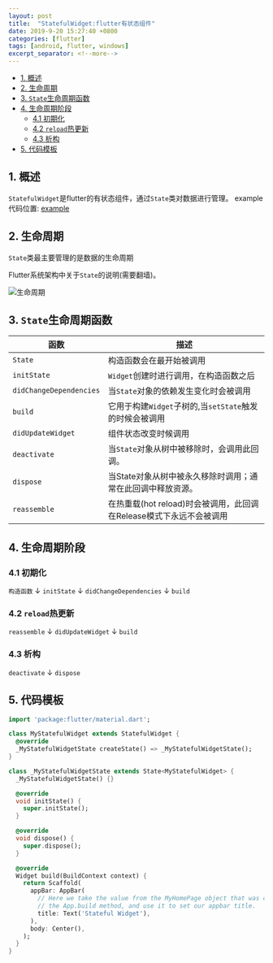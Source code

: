 ```yaml
---
layout: post
title:  "StatefulWidget:flutter有状态组件"
date: 2019-9-20 15:27:40 +0800
categories: [flutter]
tags: [android, flutter, windows]
excerpt_separator: <!--more-->
---
```



<!-- @import "[TOC]" {cmd="toc" depthFrom=1 depthTo=6 orderedList=false} -->

<!-- code_chunk_output -->

- [1. 概述](#1-概述)
- [2. 生命周期](#2-生命周期)
- [3. `State`生命周期函数](#3-state生命周期函数)
- [4. 生命周期阶段](#4-生命周期阶段)
  - [4.1 初期化](#41-初期化)
  - [4.2 `reload`热更新](#42-reload热更新)
  - [4.3 析构](#43-析构)
- [5. 代码模板](#5-代码模板)

<!-- /code_chunk_output -->


## 1. 概述

`StatefulWidget`是flutter的有状态组件，通过`State`类对数据进行管理。
example代码位置: [example](https://github.com/kaisawind/flutter_example/tree/c332a09515764af9cb7a92d9f0264f3a02809e84)

## 2. 生命周期

`State`类最主要管理的是数据的生命周期

Flutter系统架构中关于`State`的说明(需要翻墙)。

![生命周期](/images/微信截图_20190920180226.png)

## 3. `State`生命周期函数

| 函数                    | 描述                                                               |
|-------------------------|------------------------------------------------------------------|
| `State`                 | 构造函数会在最开始被调用                                           |
| `initState`             | `Widget`创建时进行调用，在构造函数之后                              |
| `didChangeDependencies` | 当`State`对象的依赖发生变化时会被调用                              |
| `build`                 | 它用于构建`Widget`子树的,当`setState`触发的时候会被调用            |
| `didUpdateWidget`       | 组件状态改变时候调用                                               |
| `deactivate`            | 当`State`对象从树中被移除时，会调用此回调。                          |
| `dispose`               | 当State对象从树中被永久移除时调用；通常在此回调中释放资源。          |
| `reassemble`            | 在热重载(hot reload)时会被调用，此回调在Release模式下永远不会被调用 |

## 4. 生命周期阶段

### 4.1 初期化

`构造函数`
↓
`initState`
↓
`didChangeDependencies`
↓
`build` 

### 4.2 `reload`热更新

`reassemble` 
↓
`didUpdateWidget`
↓
`build` 

### 4.3 析构

`deactivate`
↓
`dispose`

## 5. 代码模板

```dart
import 'package:flutter/material.dart';

class MyStatefulWidget extends StatefulWidget {
  @override
  _MyStatefulWidgetState createState() => _MyStatefulWidgetState();
}

class _MyStatefulWidgetState extends State<MyStatefulWidget> {
  _MyStatefulWidgetState() {}

  @override
  void initState() {
    super.initState();
  }

  @override
  void dispose() {
    super.dispose();
  }

  @override
  Widget build(BuildContext context) {
    return Scaffold(
      appBar: AppBar(
        // Here we take the value from the MyHomePage object that was created by
        // the App.build method, and use it to set our appbar title.
        title: Text('Stateful Widget'),
      ),
      body: Center(),
    );
  }
}
```